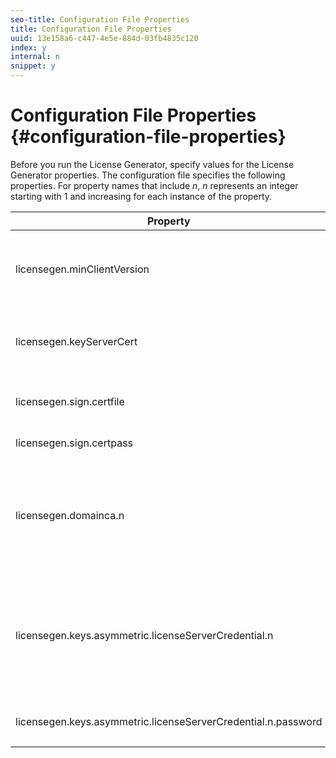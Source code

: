 ```yaml
---
seo-title: Configuration File Properties
title: Configuration File Properties
uuid: 13e158a6-c447-4e5e-884d-03fb4835c120
index: y
internal: n
snippet: y
---
```


# Configuration File Properties {#configuration-file-properties}

Before you run the License Generator, specify values for the License Generator properties. The configuration file specifies the following properties. For property names that include *n*, *n* represents an integer starting with 1 and increasing for each instance of the property. 

<table frame="all" colsep="1" rowsep="1" class="+ topic/table adobe-d/table " id="table_qk1_rry_n4"> 
 <thead class="- topic/thead "> 
  <tr rowsep="1" class="- topic/row "> 
   <th colname="1" class="- topic/entry entry"> Property </th> 
   <th colname="2" class="- topic/entry entry"> Description </th> 
  </tr> 
 </thead>
 <tbody class="- topic/tbody "> 
  <tr rowsep="1" class="- topic/row "> 
   <td colname="1" class="- topic/entry "><span class="+ topic/ph pr-d/codeph codeph"> licensegen.minClientVersion</span> </td> 
   <td colname="2" class="- topic/entry "> Set the minimum client version supported. If not set, by default all versions are supported. Set this value to control how older clients respond to license requirements that they do not support. Specify x (for Adobe Access x.0) where x is the major release number. </td> 
  </tr> 
  <tr rowsep="1" class="- topic/row "> 
   <td colname="1" class="- topic/entry "><span class="+ topic/ph pr-d/codeph codeph"> licensegen.keyServerCert</span> </td> 
   <td colname="2" class="- topic/entry "> Key Server Certificate (an Adobe-issued License Server certificate used by the Key Server). This certificate is used only if the metadata/policy indicates that a Key Server is required for key delivery to iOS devices. </td> 
  </tr> 
  <tr rowsep="1" class="- topic/row "> 
   <td colname="1" class="- topic/entry "><span class="+ topic/ph pr-d/codeph codeph"> licensegen.sign.certfile</span> </td> 
   <td colname="2" class="- topic/entry "> The PKCS12 file containing the License Server credentials for signing licenses. This property should refer to a .pfx file containing a certificate and private key. </td> 
  </tr> 
  <tr rowsep="1" class="- topic/row "> 
   <td colname="1" class="- topic/entry "><span class="+ topic/ph pr-d/codeph codeph"> licensegen.sign.certpass</span> </td> 
   <td colname="2" class="- topic/entry ">The password used to protect the file specified by <span class="+ topic/ph pr-d/codeph codeph"> licensegen.sign.certfile.</span> </td> 
  </tr> 
  <tr rowsep="1" class="- topic/row "> 
   <td colname="1" class="- topic/entry "><span class="+ topic/ph pr-d/codeph codeph">licensegen.domainca.n</span> </td> 
   <td colname="2" class="- topic/entry "> If generating domain-bound licenses, one or more Domain CA certificates must be specified to indicate the domain authorities trusted by this license issuer. If the license recipient is a domain certificate, which was not issued by one of the specified Domain CAs, a license cannot be generated. This property specifies a .cer file that contains the certificate only (either PEM or DER format is acceptable). n must be monotonically increasing, starting from 1. </td> 
  </tr> 
  <tr rowsep="1" class="- topic/row "> 
   <td colname="1" class="- topic/entry "><span class="+ topic/ph pr-d/codeph codeph">licensegen.keys.asymmetric.licenseServerCredential.n</span> </td> 
   <td colname="2" class="- topic/entry "> <p class="- topic/p ">Optional PKCS12 file containing additional License Server credentials for decrypting the CEK in the metadata and policy. Additional credentials may be configured if content was previously packaged with a License Server certificate other than that specified by <span class="codeph"> licensegen.sign.certfile</span>. This property should refer to a <span class="filepath"> .pfx</span> file containing a certificate and private key. n must be monotonically increasing, starting from 1. </p> </td> 
  </tr> 
  <tr rowsep="0" class="- topic/row "> 
   <td colname="1" class="- topic/entry "><span class="+ topic/ph pr-d/codeph codeph">licensegen.keys.asymmetric.licenseServerCredential.n.password</span> </td> 
   <td colname="2" class="- topic/entry ">The password used to protect the file specified by: <p><span class="+ topic/ph pr-d/codeph codeph"> licensegen.keys.asymmetric.licenseServerCredential.n</span> </p> </td> 
  </tr> 
 </tbody> 
</table>

